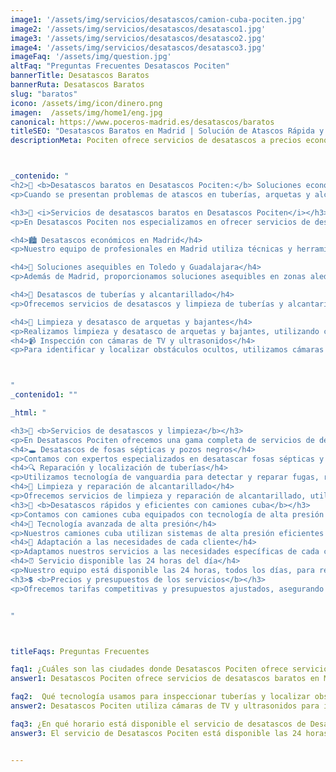 ```yaml
---
image1: '/assets/img/servicios/desatascos/camion-cuba-pociten.jpg'
image2: '/assets/img/servicios/desatascos/desatasco1.jpg'
image3: '/assets/img/servicios/desatascos/desatasco2.jpg'
image4: '/assets/img/servicios/desatascos/desatasco3.jpg'
imageFaq: '/assets/img/question.jpg'
altFaq: "Preguntas Frecuentes Desatascos Pociten"
bannerTitle: Desatascos Baratos
bannerRuta: Desatascos Baratos
slug: "baratos"
icono: /assets/img/icon/dinero.png
imagen:  /assets/img/home1/eng.jpg
canonical: https://www.poceros-madrid.es/desatascos/baratos
titleSEO: "Desatascos Baratos en Madrid | Solución de Atascos Rápida y Profesional | Pociten 💪👷‍♂️🚰"
descriptionMeta: Pociten ofrece servicios de desatascos a precios económicos. Solucionamos problemas de forma rápida y eficiente. Llámanos al 647 37 67 82 📱."



_contenido: "
<h2>🔧 <b>Desatascos baratos en Desatascos Pociten:</b> Soluciones económicas para tus problemas de atascos</h2>
<p>Cuando se presentan problemas de atascos en tuberías, arquetas y alcantarillado, es importante contar con servicios de desatascos baratos y eficientes. En Desatascos Pociten, ofrecemos soluciones económicas en Madrid,Guadalajara y Toledo, adaptadas a las necesidades de cada cliente. Nuestros expertos utilizan tecnología avanzada, como cámaras de TV y ultrasonidos, para inspeccionar y localizar obstrucciones. Además, contamos con camiones cuba equipados con alta presión, garantizando un servicio rápido las 24 horas del día.</p>

<h3>📍 <i>Servicios de desatascos baratos en Desatascos Pociten</i></h3>
<p>En Desatascos Pociten nos especializamos en ofrecer servicios de desatascos baratos para resolver cualquier problema de obstrucción en tus tuberías, ya sea en Madrid, Toledo o Guadalajara.</p>

<h4>🏙️ Desatascos económicos en Madrid</h4>
<p>Nuestro equipo de profesionales en Madrid utiliza técnicas y herramientas especializadas para desatascar tuberías, arquetas, bajantes y alcantarillado de manera eficiente y rápida.</p>

<h4>💸 Soluciones asequibles en Toledo y Guadalajara</h4>
<p>Además de Madrid, proporcionamos soluciones asequibles en zonas aledañas de Toledo y Guadalajara, con un servicio disponible las 24 horas del día.</p>

<h4>🚰 Desatascos de tuberías y alcantarillado</h4>
<p>Ofrecemos servicios de desatascos y limpieza de tuberías y alcantarillado de manera eficiente y asequible, resolviendo problemas comunes como acumulación de residuos sólidos y crecimiento de raíces.</p>

<h4>🔄 Limpieza y desatasco de arquetas y bajantes</h4>
<p>Realizamos limpieza y desatasco de arquetas y bajantes, utilizando camiones cuba equipados con tecnología avanzada para un servicio rápido y efectivo.</p>
<h4>📹 Inspección con cámaras de TV y ultrasonidos</h4>
<p>Para identificar y localizar obstáculos ocultos, utilizamos cámaras de TV y ultrasonidos, permitiendo una inspección precisa y detallada de las tuberías.</p>



"
_contenido1: ""

_html: "

<h3>🚽 <b>Servicios de desatascos y limpieza</b></h3>
<p>En Desatascos Pociten ofrecemos una gama completa de servicios de desatascos y limpieza, incluyendo fosas sépticas, pozos negros, y reparación y localización de tuberías.</p>
<h4>🕳️ Desatascos de fosas sépticas y pozos negros</h4>
<p>Contamos con expertos especializados en desatascar fosas sépticas y pozos negros, asegurando un servicio eficaz y profesional.</p>
<h4>🔍 Reparación y localización de tuberías</h4>
<p>Utilizamos tecnología de vanguardia para detectar y reparar fugas, roturas o cualquier otro problema en las tuberías.</p>
<h4>🧹 Limpieza y reparación de alcantarillado</h4>
<p>Ofrecemos servicios de limpieza y reparación de alcantarillado, utilizando técnicas innovadoras y equipos especializados para un trabajo eficiente y duradero.</p>
<h3>💨 <b>Desatascos rápidos y eficientes con camiones cuba</b></h3>
<p>Contamos con camiones cuba equipados con tecnología de alta presión para desatascos rápidos y eficientes, adaptándonos a las necesidades de cada cliente.</p>
<h4>🔧 Tecnología avanzada de alta presión</h4>
<p>Nuestros camiones cuba utilizan sistemas de alta presión eficientes para deshacer todo tipo de obstrucciones en las tuberías.</p>
<h4>👥 Adaptación a las necesidades de cada cliente</h4>
<p>Adaptamos nuestros servicios a las necesidades específicas de cada caso, ofreciendo un servicio personalizado y eficiente.</p>
<h4>⏰ Servicio disponible las 24 horas del día</h4>
<p>Nuestro equipo está disponible las 24 horas, todos los días, para resolver cualquier problema de atascos de manera rápida y eficiente.</p>
<h3>💲 <b>Precios y presupuestos de los servicios</b></h3>
<p>Ofrecemos tarifas competitivas y presupuestos ajustados, asegurando un servicio de calidad a precios competitivos. Contáctanos para un presupuesto personalizado y soluciona tus problemas de desatascos y limpieza.</p>


"



titleFaqs: Preguntas Frecuentes

faq1: ¿Cuáles son las ciudades donde Desatascos Pociten ofrece servicios de desatascos baratos?
answer1: Desatascos Pociten ofrece servicios de desatascos baratos en Madrid, y zonas aledañas de Guadalajara y Toledo

faq2:  Qué tecnología usamos para inspeccionar tuberías y localizar obstrucciones?
answer2: Desatascos Pociten utiliza cámaras de TV y ultrasonidos para inspeccionar y localizar obstrucciones en las tubería

faq3: ¿En qué horario está disponible el servicio de desatascos de Desatascos Pociten?
answer3: El servicio de Desatascos Pociten está disponible las 24 horas del día.


---
```

